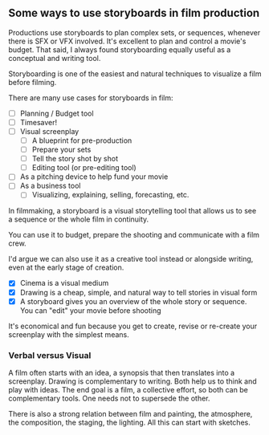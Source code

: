 ## Some ways to use storyboards in film production

Productions use storyboards to plan complex sets, or sequences, whenever there is SFX or VFX involved. It's excellent to plan and control a movie's budget. That said, I always found storyboarding equally useful as a conceptual and writing tool.

Storyboarding is one of the easiest and natural techniques to visualize a film before filming. 

There are many use cases for storyboards in film:

- [ ] Planning / Budget tool
- [ ] Timesaver!
- [ ] Visual screenplay
	- [ ] A blueprint for pre-production 
	- [ ] Prepare your sets 
	- [ ] Tell the story shot by shot
	- [ ] Editing tool (or pre-editing tool)
- [ ] As a pitching device to help fund your movie
- [ ] As a business tool 
	- [ ] Visualizing, explaining, selling, forecasting, etc. 

In filmmaking, a storyboard is a visual storytelling tool that allows us to see a sequence or the whole film in continuity.

You can use it to budget, prepare the shooting and communicate with a film crew.

I'd argue we can also use it as a creative tool instead or alongside writing, even at the early stage of creation.

- [x] Cinema is a visual medium 
- [x] Drawing is a cheap, simple, and natural way to tell stories in visual form
- [x] A storyboard gives you an overview of the whole story or sequence. You can "edit" your movie before shooting

It's economical and fun because you get to create, revise or re-create your screenplay with the simplest means.

### Verbal versus Visual
A film often starts with an idea, a synopsis that then translates into a screenplay. Drawing is complementary to writing. Both help us to think and play with ideas. The end goal is a film, a collective effort, so both can be complementary tools. One needs not to supersede the other.

There is also a strong relation between film and painting, the atmosphere, the composition, the staging, the lighting. All this can start with sketches.
